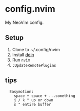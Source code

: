 # config.nvim
My NeoVim config.

## Setup

1. Clone to ~/.config/nvim
1. Install [dein](https://github.com/Shougo/dein.vim)
1. Run `nvim`
1. `:UpdateRemotePlugins`

## tips

```
  Easymotion:
    space + space + ...something
    j / k " up or down
    s " entire buffer
```

